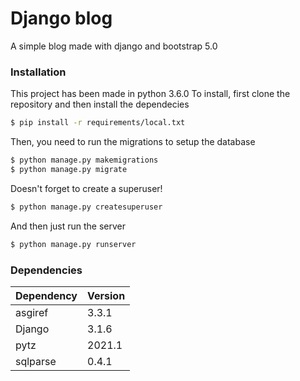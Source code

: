 # Django blog
A simple blog made with django and bootstrap 5.0
### Installation

This project has been made in python 3.6.0
To install, first clone the repository and then install the dependecies
```sh
$ pip install -r requirements/local.txt
```

Then, you need to run the migrations to setup the database
```sh
$ python manage.py makemigrations
$ python manage.py migrate
```

Doesn't forget to create a superuser!
```sh
$ python manage.py createsuperuser
```

And then just run the server
```sh
$ python manage.py runserver
```

### Dependencies

| Dependency | Version |
| ------ | ------ |
| asgiref | 3.3.1 |
| Django | 3.1.6 |
| pytz | 2021.1 |
| sqlparse | 0.4.1 |
